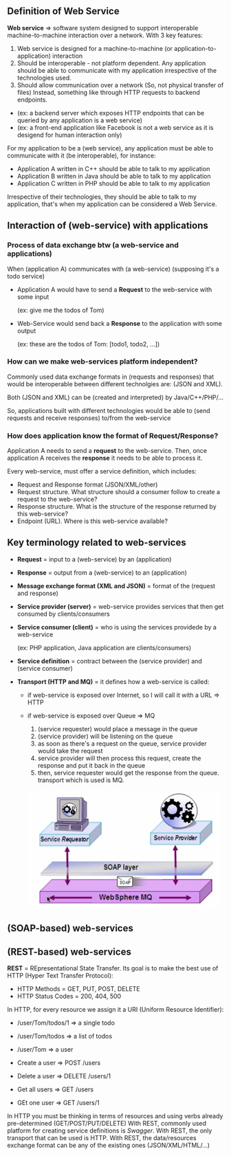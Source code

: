 ## Definition of Web Service
**Web service** => software system designed to support interoperable machine-to-machine interaction over a network. With 3 key features:
1. Web service is designed for a machine-to-machine (or application-to-application) interaction
2. Should be interoperable - not platform dependent. Any application should be able to communicate with my application irrespective of the technologies used.
3. Should allow communication over a network (So, not physical transfer of files) Instead, something like through HTTP requests to backend endpoints.

- (ex: a backend server which exposes HTTP endpoints that can be queried by any application is a web service)
- (ex: a front-end application like Facebook is not a web service as it is desigend for human interaction only)

For my application to be a (web service), any application must be able to communicate with it (be interoperable), for instance:
- Application A written in C++ should be able to talk to my application
- Application B written in Java should be able to talk to my application
- Application C written in PHP should be able to talk to my application

Irrespective of their technologies, they should be able to talk to my application, that's when my application can be considered a Web Service.

## Interaction of (web-service) with applications

### Process of data exchange btw (a web-service and applications)

When (application A) communicates with (a web-service) 
(supposing it's a todo service)
- Application A would have to send a **Request** to the web-service with some input
  
    (ex: give me the todos of Tom)


- Web-Service would send back a **Response** to the application with some output

  (ex: these are the todos of Tom: [todo1, todo2, ...])

### How can we make web-services platform independent?

Commonly used data exchange formats in (requests and responses) that would be interoperable between different technolgies are: (JSON and XML).

Both (JSON and XML) can be (created and interpreted) by Java/C++/PHP/...

So, applications built with different technologies would be able to (send requests and receive responses) to/from the web-service

### How does application know the format of Request/Response?

Application A needs to send a **request** to the web-service.
Then, once application A receives the **response** it needs to be able to process it.

Every web-service, must offer a service definition, which includes:
- Request and Response format (JSON/XML/other)
- Request structure. What structure should a consumer follow to create a request to the web-service?
- Response structure. What is the structure of the response returned by this web-service?
- Endpoint (URL). Where is this web-service available?

## Key terminology related to web-services

- **Request** = input to a (web-service) by an (application)
- **Response** = output from a (web-service) to an (application)
- **Message exchange format (XML and JSON)** = format of the (request and response)
- **Service provider (server)** = web-service provides services that then get consumed by clients/consumers
- **Service consumer (client)** = who is using the services providede by a web-service
  
    (ex: PHP application, Java application are clients/consumers)
- **Service definition** = contract between the (service provider) and (service consumer)
- **Transport (HTTP and MQ)** = it defines how a web-service is called:
  - if web-service is exposed over Internet, so I will call it with a URL => HTTP 
  - if web-service is exposed over Queue => MQ   
    1. (service requester) would place a message in the queue
    2. (service provider) will be listening on the queue 
    3. as soon as there's a request on the queue, service provider would take the request
    4. service provider will then process this request, create the response and put it back in the queue
    5. then, service requester would get the response from the queue. transport which is used is MQ.
  
    ![q](/images/mq.png)

## (SOAP-based) web-services
## (REST-based) web-services
**REST** = REpresentational State Transfer. 
Its goal is to make the best use of HTTP (Hyper Text Transfer Protocol):
- HTTP Methods = GET, PUT, POST, DELETE
- HTTP Status Codes = 200, 404, 500

In HTTP, for every resource we assign it a URI (Uniform Resource Identifier):
- /user/Tom/todos/1 => a single todo
- /user/Tom/todos => a list of todos
- /user/Tom => a user


- Create a user => POST /users
- Delete a user => DELETE /users/1
- Get all users => GET /users
- GEt one user => GET /users/1

In HTTP you must be thinking in terms of resources and using verbs already pre-determined (GET/POST/PUT/DELETE)
With REST, commonly used platform for creating service definitions is _Swagger_.
With REST, the only transport that can be used is HTTP.
With REST, the data/resources exchange format can be any of the existing ones (JSON/XML/HTML/...)